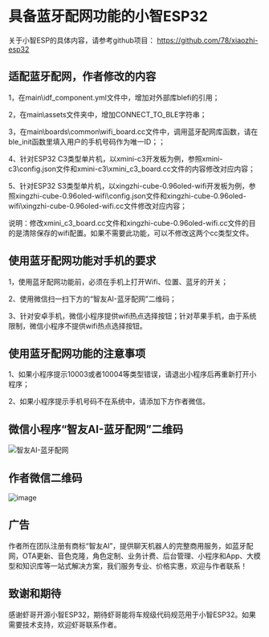 # 具备蓝牙配网功能的小智ESP32

关于小智ESP的具体内容，请参考github项目： https://github.com/78/xiaozhi-esp32

## 适配蓝牙配网，作者修改的内容
1，在main\idf_component.yml文件中，增加对外部库blefi的引用；
 
2，在main\assets文件夹中，增加CONNECT_TO_BLE字符串；

3，在main\boards\common\wifi_board.cc文件中，调用蓝牙配网库函数，请在ble_init函数里填入用户的手机号码作为唯一ID；；

4、针对ESP32 C3类型单片机，以xmini-c3开发板为例，参照xmini-c3\config.json文件和xmini-c3\xmini_c3_board.cc文件的内容修改对应内容；

5、针对ESP32 S3类型单片机，以xingzhi-cube-0.96oled-wifi开发板为例，参照xingzhi-cube-0.96oled-wifi\config.json文件和xingzhi-cube-0.96oled-wifi\xingzhi-cube-0.96oled-wifi.cc文件修改对应内容；

说明：修改xmini_c3_board.cc文件和xingzhi-cube-0.96oled-wifi.cc文件的目的是清除保存的wifi配置。如果不需要此功能，可以不修改这两个cc类型文件。

## 使用蓝牙配网功能对手机的要求
1，使用蓝牙配网功能前，必须在手机上打开Wifi、位置、蓝牙的开关；

2、使用微信扫一扫下方的“智友AI-蓝牙配网”二维码；

3、针对安卓手机，微信小程序提供wifi热点选择按钮；针对苹果手机，由于系统限制，微信小程序不提供wifi热点选择按钮。

## 使用蓝牙配网功能的注意事项
1、如果小程序提示10003或者10004等类型错误，请退出小程序后再重新打开小程序；

2、如果小程序提示手机号码不在系统中，请添加下方作者微信。

## 微信小程序“智友AI-蓝牙配网”二维码
![智友AI-蓝牙配网](https://github.com/user-attachments/assets/2b75eb2a-f6f7-4c23-8ecb-2f1bb6180638)

## 作者微信二维码
![image](https://github.com/user-attachments/assets/7316fdda-95d7-4268-b3f2-8287df66d562)

## 广告
作者所在团队注册有商标“智友AI”，提供聊天机器人的完整商用服务，如蓝牙配网，OTA更新、音色克隆，角色定制、业务计费、后台管理、小程序和App、大模型和知识库等一站式解决方案，我们服务专业、价格实惠，欢迎与作者联系！

## 致谢和期待
感谢虾哥开源小智ESP32，期待虾哥能将车规级代码规范用于小智ESP32。如果需要技术支持，欢迎虾哥联系作者。
